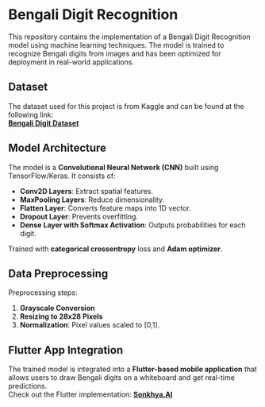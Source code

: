 # **Bengali Digit Recognition**  

This repository contains the implementation of a Bengali Digit Recognition model using machine learning techniques. The model is trained to recognize Bengali digits from images and has been optimized for deployment in real-world applications.  

## **Dataset**  
The dataset used for this project is from Kaggle and can be found at the following link:  
[**Bengali Digit Dataset**](https://www.kaggle.com/datasets/BengaliAI/numta)  

## **Model Architecture**
The model is a **Convolutional Neural Network (CNN)** built using TensorFlow/Keras. It consists of:  
- **Conv2D Layers**: Extract spatial features.
- **MaxPooling Layers**: Reduce dimensionality.
- **Flatten Layer**: Converts feature maps into 1D vector.
- **Dropout Layer**: Prevents overfitting.
- **Dense Layer with Softmax Activation**: Outputs probabilities for each digit.

Trained with **categorical crossentropy** loss and **Adam optimizer**.

## **Data Preprocessing**
Preprocessing steps:
1. **Grayscale Conversion**
2. **Resizing to 28x28 Pixels**
3. **Normalization**: Pixel values scaled to [0,1].

## **Flutter App Integration**  
The trained model is integrated into a **Flutter-based mobile application** that allows users to draw Bengali digits on a whiteboard and get real-time predictions.  
Check out the Flutter implementation: [**Sonkhya.AI**](https://github.com/SagnikBarik/sonkhya_ai)  
